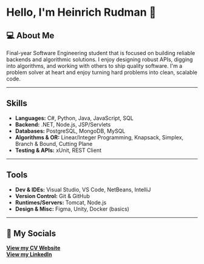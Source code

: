 

<!--
**LiveInFaith/LiveInFaith** is a ✨ _special_ ✨ repository because its `README.md` (this file) appears on your GitHub profile.

Here are some ideas to get you started:

- 🔭 I’m currently working on ...
- 🌱 I’m currently learning ...
- 👯 I’m looking to collaborate on ...
- 🤔 I’m looking for help with ...
- 💬 Ask me about ...
- 📫 How to reach me: ...
- 😄 Pronouns: ...
- ⚡ Fun fact: ...
-->

#  Hello, I'm Heinrich Rudman  👋

## 💻 About Me 
Final-year Software Engineering student that is focused on building reliable backends and algorithmic solutions. 
I enjoy designing robust APIs, digging into algorithms, and working with others to ship quality software.
I'm a problem solver at heart and enjoy turning hard problems into clean, scalable code. 

---

## Skills
- **Languages:**  C#, Python, Java, JavaScript, SQL
- **Backend:**  .NET, Node.js, JSP/Servlets
- **Databases:**  PostgreSQL, MongoDB, MySQL
- **Algorithms & OR:**  Linear/Integer Programming, Knapsack, Simplex, Branch & Bound, Cutting Plane
- **Testing & APIs:**  xUnit, REST Client

---

## Tools
- **Dev & IDEs:**  Visual Studio, VS Code, NetBeans, IntelliJ
- **Version Control:**  Git & GitHub
- **Runtimes/Servers:**  Tomcat, Node.js
- **Design & Misc:**  Figma, Unity, Docker (basics)

---

## 📄 My Socials
   **[View my CV Website](https://liveinfaith.github.io/CV/index.html)** <br>
   **[View my LinkedIn](https://www.linkedin.com/in/heinrich-rudman-6aa257233/)**

